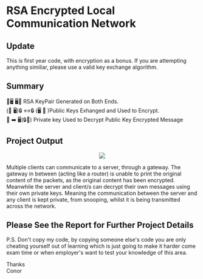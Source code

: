 # RSA Encrypted Local Communication Network

## Update
This is first year code, with encryption as a bonus. If you are attempting anything similiar, please use a valid key exchange algorithm.

## Summary

🔐🖥    🖥🔐 RSA KeyPair Generated on Both Ends.  
(🔑  🖥)🔒 ↔️🔒 (🖥 🔑 )Public Keys Exhanged and Used to Encrypt.  
🔑  ➡️ 🖥(🔒📧) Private key Used to Decrypt Public Key Encrypted Message

## Project Output
<p align="center">
  <img src="https://raw.githubusercontent.com/CSIGildea/RSA_Encrypted_Local_Communication_Network/master/rsaEncryption.png"/>
</p>
Multiple clients can communicate to a server, through a gateway.  
The gateway in between (acting like a router) is unable to print the original content of the packets, as the original content has been encrypted.  
Meanwhile the server and client/s can decrypt their own messages using their own private keys. Meaning the communication between the server and any client is kept private, from snooping, whilst it is being transmitted across the network.

## Please See the Report for Further Project Details
P.S. Don't copy my code, by copying someone else's code you are only cheating yourself out of learning which is just going to make it harder come exam time or when employer's want to test your knowledge of this area.

Thanks  
Conor
